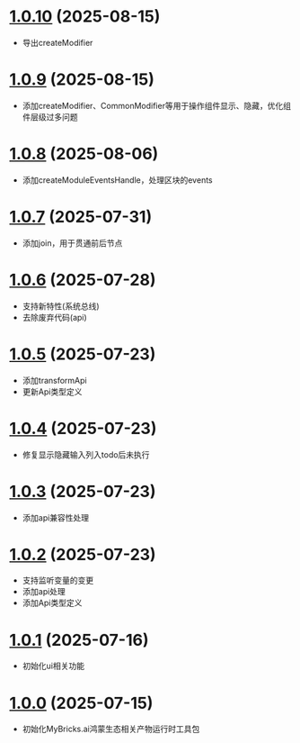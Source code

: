 # [1.0.10](https://github.com/mybricks/harmony-render-utils/compare/f00e9fe..7627eb8) (2025-08-15)
 - 导出createModifier

# [1.0.9](https://github.com/mybricks/harmony-render-utils/compare/bc568e1..4cbcabd) (2025-08-15)
 - 添加createModifier、CommonModifier等用于操作组件显示、隐藏，优化组件层级过多问题

# [1.0.8](https://github.com/mybricks/harmony-render-utils/compare/a896baf..5077937) (2025-08-06)
 - 添加createModuleEventsHandle，处理区块的events

# [1.0.7](https://github.com/mybricks/harmony-render-utils/compare/190b20c..aa1655a) (2025-07-31)
 - 添加join，用于贯通前后节点

# [1.0.6](https://github.com/mybricks/harmony-render-utils/compare/9aa5657..1b9e63c) (2025-07-28)
 - 支持新特性(系统总线)
 - 去除废弃代码(api)

# [1.0.5](https://github.com/mybricks/harmony-render-utils/compare/327cd8f..bfe64b1) (2025-07-23)
 - 添加transformApi
 - 更新Api类型定义

# [1.0.4](https://github.com/mybricks/harmony-render-utils/compare/3dfb615..6579231) (2025-07-23)
 - 修复显示隐藏输入列入todo后未执行

# [1.0.3](https://github.com/mybricks/harmony-render-utils/compare/be97356..1fb1f6a) (2025-07-23)
 - 添加api兼容性处理

# [1.0.2](https://github.com/mybricks/harmony-render-utils/compare/c6ae118..be97356) (2025-07-23)
 - 支持监听变量的变更
 - 添加api处理
 - 添加Api类型定义

# [1.0.1](https://github.com/mybricks/harmony-render-utils/commit/ec801248c633fce53da5df3b4f0ccb6111383261) (2025-07-16)
 - 初始化ui相关功能

# [1.0.0](https://github.com/mybricks/harmony-render-utils) (2025-07-15)
 - 初始化MyBricks.ai鸿蒙生态相关产物运行时工具包
